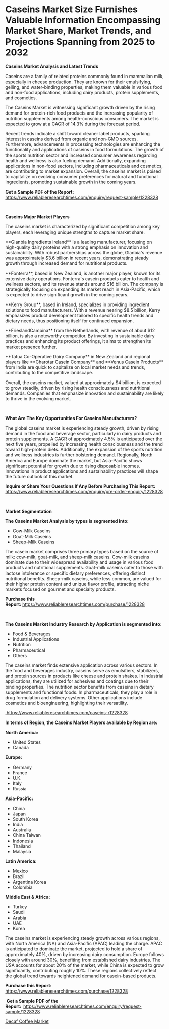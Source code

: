 <p><h1>Caseins Market Size Furnishes Valuable Information Encompassing Market Share, Market Trends, and Projections Spanning from 2025 to 2032</h1></p><p><strong>Caseins Market Analysis and Latest Trends</strong></p>
<p><p>Caseins are a family of related proteins commonly found in mammalian milk, especially in cheese production. They are known for their emulsifying, gelling, and water-binding properties, making them valuable in various food and non-food applications, including dairy products, protein supplements, and cosmetics.</p><p>The Caseins Market is witnessing significant growth driven by the rising demand for protein-rich food products and the increasing popularity of nutrition supplements among health-conscious consumers. The market is expected to grow at a CAGR of 14.3% during the forecast period. </p><p>Recent trends indicate a shift toward cleaner label products, sparking interest in caseins derived from organic and non-GMO sources. Furthermore, advancements in processing technologies are enhancing the functionality and applications of caseins in food formulations. The growth of the sports nutrition sector and increased consumer awareness regarding health and wellness is also fueling demand. Additionally, expanding applications in non-food sectors, including pharmaceuticals and cosmetics, are contributing to market expansion. Overall, the caseins market is poised to capitalize on evolving consumer preferences for natural and functional ingredients, promoting sustainable growth in the coming years.</p></p>
<p><strong>Get a Sample PDF of the Report:&nbsp;</strong> <a href="https://www.reliableresearchtimes.com/enquiry/request-sample/1228328?utm_campaign=2176&utm_medium=2&utm_source=Github&utm_content=ia&utm_term=14022025&utm_id=caseins">https://www.reliableresearchtimes.com/enquiry/request-sample/1228328</a></p>
<p>&nbsp;</p>
<p><strong>Caseins Major Market Players</strong></p>
<p><p>The caseins market is characterized by significant competition among key players, each leveraging unique strengths to capture market share. </p><p>**Glanbia Ingredients Ireland** is a leading manufacturer, focusing on high-quality dairy proteins with a strong emphasis on innovation and sustainability. With robust partnerships across the globe, Glanbia's revenue was approximately $3.6 billion in recent years, demonstrating steady growth through increased demand for nutritional products.</p><p>**Fonterra**, based in New Zealand, is another major player, known for its extensive dairy operations. Fonterra's casein products cater to health and wellness sectors, and its revenue stands around $16 billion. The company is strategically focusing on expanding its market reach in Asia-Pacific, which is expected to drive significant growth in the coming years.</p><p>**Kerry Group**, based in Ireland, specializes in providing ingredient solutions to food manufacturers. With a revenue nearing $8.5 billion, Kerry emphasizes product development tailored to specific health trends and dietary needs, thus positioning itself for continued expansion.</p><p>**FrieslandCampina** from the Netherlands, with revenue of about $12 billion, is also a noteworthy competitor. By investing in sustainable dairy practices and enhancing its product offerings, it aims to strengthen its market presence further.</p><p>**Tatua Co-Operative Dairy Company** in New Zealand and regional players like **Charotar Casein Company** and **Venus Casein Products** from India are quick to capitalize on local market needs and trends, contributing to the competitive landscape.</p><p>Overall, the caseins market, valued at approximately $4 billion, is expected to grow steadily, driven by rising health consciousness and nutritional demands. Companies that emphasize innovation and sustainability are likely to thrive in the evolving market.</p></p>
<p>&nbsp;</p>
<p><strong>What Are The Key Opportunities For Caseins Manufacturers?</strong></p>
<p><p>The global caseins market is experiencing steady growth, driven by rising demand in the food and beverage sector, particularly in dairy products and protein supplements. A CAGR of approximately 4.5% is anticipated over the next five years, propelled by increasing health consciousness and the trend toward high-protein diets. Additionally, the expansion of the sports nutrition and wellness industries is further bolstering demand. Regionally, North America and Europe dominate the market, but Asia-Pacific shows significant potential for growth due to rising disposable incomes. Innovations in product applications and sustainability practices will shape the future outlook of this market.</p></p>
<p><strong>Inquire or Share Your Questions If Any Before Purchasing This Report:</strong> <a href="https://www.reliableresearchtimes.com/enquiry/pre-order-enquiry/1228328?utm_campaign=2176&utm_medium=2&utm_source=Github&utm_content=ia&utm_term=14022025&utm_id=caseins">https://www.reliableresearchtimes.com/enquiry/pre-order-enquiry/1228328</a></p>
<p>&nbsp;</p>
<p><strong>Market Segmentation</strong></p>
<p><strong>The Caseins Market Analysis by types is segmented into:</strong></p>
<p><ul><li>Cow-Milk Caseins</li><li>Goat-Milk Caseins</li><li>Sheep-Milk Caseins</li></ul></p>
<p><p>The casein market comprises three primary types based on the source of milk: cow-milk, goat-milk, and sheep-milk caseins. Cow-milk caseins dominate due to their widespread availability and usage in various food products and nutritional supplements. Goat-milk caseins cater to those with lactose intolerance or specific dietary preferences, offering distinct nutritional benefits. Sheep-milk caseins, while less common, are valued for their higher protein content and unique flavor profile, attracting niche markets focused on gourmet and specialty products.</p></p>
<p><strong>Purchase this Report:&nbsp;</strong><a href="https://www.reliableresearchtimes.com/purchase/1228328?utm_campaign=2176&utm_medium=2&utm_source=Github&utm_content=ia&utm_term=14022025&utm_id=caseins">https://www.reliableresearchtimes.com/purchase/1228328</a></p>
<p>&nbsp;</p>
<p><strong>The Caseins Market Industry Research by Application is segmented into:</strong></p>
<p><ul><li>Food & Beverages</li><li>Industrial Applications</li><li>Nutrition</li><li>Pharmaceutical</li><li>Others</li></ul></p>
<p><p>The caseins market finds extensive application across various sectors. In the food and beverages industry, caseins serve as emulsifiers, stabilizers, and protein sources in products like cheese and protein shakes. In industrial applications, they are utilized for adhesives and coatings due to their binding properties. The nutrition sector benefits from caseins in dietary supplements and functional foods. In pharmaceuticals, they play a role in drug formulation and delivery systems. Other applications include cosmetics and bioengineering, highlighting their versatility.</p></p>
<p><a href="https://www.reliableresearchtimes.com/caseins-r1228328?utm_campaign=2176&utm_medium=2&utm_source=Github&utm_content=ia&utm_term=14022025&utm_id=caseins">&nbsp;https://www.reliableresearchtimes.com/caseins-r1228328</a></p>
<p><strong>In terms of Region, the Caseins Market Players available by Region are:</strong></p>
<p>
    <p> <strong> North America: </strong>
        <ul>
            <li>United States</li>
            <li>Canada</li>
        </ul>
        </p> 
    <p> <strong> Europe: </strong>
        <ul>
            <li>Germany</li>
            <li>France</li>
            <li>U.K.</li>
            <li>Italy</li>
            <li>Russia</li>
        </ul>
        </p> 
    <p> <strong> Asia-Pacific: </strong>
        <ul>
            <li>China</li>
            <li>Japan</li>
            <li>South Korea</li>
            <li>India</li>
            <li>Australia</li>
            <li>China Taiwan</li>
            <li>Indonesia</li>
            <li>Thailand</li>
            <li>Malaysia</li>
        </ul>
        </p> 
    <p> <strong> Latin America: </strong>
        <ul>
            <li>Mexico</li>
            <li>Brazil</li>
            <li>Argentina Korea</li>
            <li>Colombia</li>
        </ul>
        </p> 
    <p> <strong> Middle East & Africa: </strong>
        <ul>
            <li>Turkey</li>
            <li>Saudi</li>
            <li>Arabia</li>
            <li>UAE</li>
            <li>Korea</li>
        </ul>
    </p>
    </p>
<p><p>The caseins market is experiencing steady growth across various regions, with North America (NA) and Asia-Pacific (APAC) leading the charge. APAC is anticipated to dominate the market, projected to hold a share of approximately 40%, driven by increasing dairy consumption. Europe follows closely with around 30%, benefiting from established dairy industries. The USA accounts for about 20% of the market, while China is expected to grow significantly, contributing roughly 10%. These regions collectively reflect the global trend towards heightened demand for casein-based products.</p></p>
<p><strong>Purchase this Report: </strong><a href="https://www.reliableresearchtimes.com/purchase/1228328?utm_campaign=2176&utm_medium=2&utm_source=Github&utm_content=ia&utm_term=14022025&utm_id=caseins">https://www.reliableresearchtimes.com/purchase/1228328</a></p>
<p>&nbsp;<strong>Get a Sample PDF of the Report:&nbsp;&nbsp;</strong><a href="https://www.reliableresearchtimes.com/enquiry/request-sample/1228328?utm_campaign=2176&utm_medium=2&utm_source=Github&utm_content=ia&utm_term=14022025&utm_id=caseins">https://www.reliableresearchtimes.com/enquiry/request-sample/1228328</a></p>
<p><strong></strong></p>
<p><p><a href="https://github.com/delindacallegari68/Market-Research-Report-List-1/blob/main/decaf-coffee-market.md?utm_campaign=2176&utm_medium=2&utm_source=Github&utm_content=ia&utm_term=14022025&utm_id=caseins">Decaf Coffee Market</a></p></p>